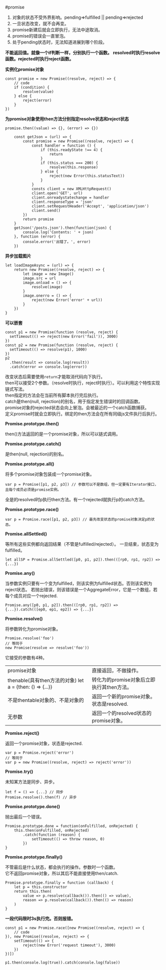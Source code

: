 #promise

1. 对象的状态不受外界影响。pending=>fulfilled || pending=>rejected  
2. 一旦状态改变，就不会再变。  
3. promise新建后就会立即执行，无法中途取消。  
4. promise的错误会一直冒泡。  
5. 处于pending状态时，无法知道进展到哪个阶段。  

**不能返回值。就像一个if判断一样，分别执行一个函数。**
**resolved时执行resolve函数。rejected时执行reject函数。**

**实例化promise对象**

    const promise = new Promise((resolve, reject) => {
        // code
        if (condition) {
            resolve(value)
        } else {
            reject(error)
        }
    })

**为promise对象使用then方法分别指定resolve状态和reject状态**

    promise.then((value) => {}, (error) => {}) 

```
    const getJson = (url) => {
        const promise = new Promise((resolve, reject) => {
            const handler = function () {
                if (this.readyState !== 4) {
                    return
                }
                if (this.status === 200) {
                    resolve(this.response)
                } else {
                    reject(new Error(this.statusText))
                }
            }
            consts client = new XMLHttpRequest()
            client.open('GET', url)
            client.onreadystatechange = handler
            client.responseType = 'json'
            client.setRequestHeader('Accept', 'application/json')
            client.send()
        })
        return promise
    }
    getJson('/posts.json').then(function(json) {
        console.log('Contents: ' + json)
    }, function (error) {
        console.error('出错了。', error)
    })
```

**异步加载图片**

    let loadImageAsync = (url) => {
        return new Promise((resolve, reject) => {
            let image = new Image()
            image.src = url
            image.onload = () => {
                resolve(image)
            }
            image.onerro = () => {
                reject(new Error('error' + url))
            }
        })
    }

**可以嵌套**

    const p1 = new Promise(function (resolve, reject) {
      setTimeout(() => reject(new Error('fail')), 3000)
    })
    const p2 = new Promise(function (resolve, reject) {
      setTimeout(() => resolve(p1), 1000)
    })
    p2
      .then(result => console.log(result))
      .catch(error => console.log(error))

改变状态后需要使用`return`才能取消代码向下执行。  
then可以接受2个参数。（resolve时执行，reject时执行）。可以利用这个特性实现链式写法。  
then指定的方法会在当前所有脚本执行完后执行。  
catch是then(null, rejection)的别名，用于指定发生错误时的回调函数。  
promise对象的rejected状态会向上冒泡。会被最近的一个catch函数捕获。  
定义promise时就会立即执行。绑定的then方法会在所有同级js文件执行后执行。  


**Promise.prototype.then()**  

then()方法返回的是一个promise对象，所以可以链式调用。  

**Promise.prototype.catch()**  

是then(null, rejection)的别名。  

**Promise.prototype.all()**  

将多个promise对象包装成一个promise对象。  

    var p = Promise([p1, p2, p3]) // 参数可以不是数组，但一定要有Iterator接口，且每个成员必须是promise实例。  

全是的resolved时p执行then方法。有一个rejected就执行p的catch方法。  

**Promise.prototype.race()**  

    var p = Promise.race([p1, p2, p3]) // 最先改变状态的promise对象决定p的状态。  

**Promise.allSettled()**  

等所有这些实例都向返回结果（不管是fulfilled/rejected）。
一旦结束，状态变为fulfilled。
```
let allSP = Promise.allSettled([p0, p1, p2]).then(([rp0, rp1, rp2]) => {...})
```

**Promise.any()**  

当参数实例只要有一个变为fulfilled，则该实例为fulfilled状态。否则该实例为reject状态。
若抛出错误，则该错误是一个AggregateError，它是一个数组，若每个成员对应一个rejected.
```
Promise.any([p0, p1, p2]).then(([rp0, rp1, rp2]) => {...}).catch(([ep0, ep1, ep2]) => {...})
```

**Promise.resolve()**  

将参数转化为promise对象。  

    Promise.resolve('foo')
    // 等同于
    new Promise(resolve => resolve('foo'))

它接受的参数有4种。

|||
|-|-|
|promise对象|直接返回，不做操作。|
|thenable(具有then方法的对象) let a = {then: () => {...}}|转化为的promise对象后立即执行其then方法。|
|不是thentable对象的、不是对象的|返回一个新的promise对象。状态是resolved.|
|无参数|返回一个的resolved状态的promise对象。|

**Promise.reject()**  

返回一个promise对象，状态是rejected.  

    var p = Promise.reject('error')
    // 等同于
    var p = new Promise((resolve, reject) => reject('error'))

**Promise.try()**  

未知某方法是同步、异步。
```
let f = () => {...} // 同步
Promise.resolve().then(f) // 异步
```

**Promise.prototype.done()**  

抛出最后一个错误。

    Promise.prototype.done = function(onFulfilled, onRejected) {
        this.then(onFulfilled, onRejected)
            .catch(function (reason) {
                setTimeout(() => throw reason, 0)
            })
    }

**Promise.prototype.finally()**  

不管最后是什么状态，都会执行的操作。参数时一个函数。  
它不返回promise对象，所以其后不能直接使用then/catch.

    Promise.prototype.finally = function (callback) {
        let p = this.constructor
        return this.then(
            value => p.resolve(callback()).then(() => value),
            reason => p.resolve(callback()).then(() => reason)
        )
    }

**一段代码限时3s执行完。否则报错。**  

    const p1 = new Promise.race([new Promise((resolve, reject) => {
        // code
    }), new Promise((resolve, reject) => {
        setTimeout(() => {
            reject(new Error('request timeout'), 3000)
        })
    })])

    p1.then(console.log(true)).catch(console.log(false))











































